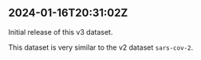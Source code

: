 ## 2024-01-16T20:31:02Z

Initial release of this v3 dataset.

This dataset is very similar to the v2 dataset `sars-cov-2`.
